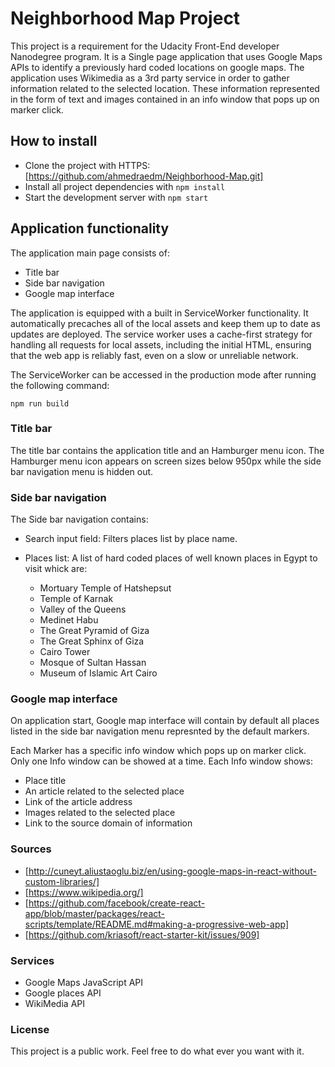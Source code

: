 # Neighborhood Map Project

This project is a requirement for the Udacity Front-End developer Nanodegree program. It is a Single page application that uses Google Maps APIs to identify a previously hard coded locations on google maps. The application uses Wikimedia as a 3rd party service in order to gather information related to the selected location. These information represented in the form of text and images contained in an info window that pops up on marker click.  

## How to install

* Clone the project with HTTPS: [https://github.com/ahmedraedm/Neighborhood-Map.git]
* Install all project dependencies with `npm install`
* Start the development server with `npm start`

## Application functionality

The application main page consists of:

* Title bar
* Side bar navigation
* Google map interface

The application is equipped with a built in ServiceWorker functionality. It automatically precaches all of the local assets and keep them up to date as updates are deployed. The service worker uses a cache-first strategy for handling all requests for local assets, including the initial HTML, ensuring that the web app is reliably fast, even on a slow or unreliable network.

The ServiceWorker can be accessed in the production mode after running the following command:

`npm run build`

### Title bar

The title bar contains the application title and an Hamburger menu icon. The Hamburger menu icon appears on screen sizes below 950px while the side bar navigation menu is hidden out.

### Side bar navigation

The Side bar navigation contains:

* Search input field: Filters places list by place name.
* Places list: A list of hard coded places of well known places in Egypt to visit whick are:

    * Mortuary Temple of Hatshepsut
    * Temple of Karnak
    * Valley of the Queens
    * Medinet Habu
    * The Great Pyramid of Giza
    * The Great Sphinx of Giza
    * Cairo Tower
    * Mosque of Sultan Hassan
    * Museum of Islamic Art Cairo

### Google map interface

On application start, Google map interface will contain by default all places listed in the side bar navigation menu represnted by the default markers. 

Each Marker has a specific info window which pops up on marker click. Only one Info window can be showed at a time. Each Info window shows:
* Place title
* An article related to the selected place
* Link of the article address
* Images related to the selected place
* Link to the source domain of information

### Sources

* [http://cuneyt.aliustaoglu.biz/en/using-google-maps-in-react-without-custom-libraries/]
* [https://www.wikipedia.org/]
* [https://github.com/facebook/create-react-app/blob/master/packages/react-scripts/template/README.md#making-a-progressive-web-app]
* [https://github.com/kriasoft/react-starter-kit/issues/909]

### Services

* Google Maps JavaScript API
* Google places API
* WikiMedia API

### License

This project is a public work. Feel free to do what ever you want with it.